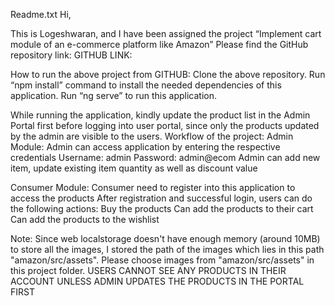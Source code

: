 Readme.txt
Hi,

This is Logeshwaran, and I have been assigned the project “Implement cart module of an e-commerce platform like Amazon”
Please find the GitHub repository link:
GITHUB LINK:

How to run the above project from GITHUB:
Clone the above repository.
Run “npm install” command to install the needed dependencies of this application.
Run “ng serve” to run this application.
	
While running the application, kindly update the product list in the Admin Portal first before logging into user portal, since only the products updated by the admin are visible to the users. 
Workflow of the project:
Admin Module:
Admin can access application by entering the respective credentials
Username: admin
Password: admin@ecom
Admin can add new item, update existing item quantity as well as discount value

Consumer Module: 
Consumer need to register into this application to access the products
After registration and successful login, users can do the following actions:
Buy the products
Can add the products to their cart
Can add the products to the wishlist

Note:
	Since web localstorage doesn't have enough memory (around 10MB) to store all the images, I stored the path of the images which lies in this path "amazon/src/assets".  Please choose images from "amazon/src/assets" in this project folder.
	 USERS CANNOT SEE ANY PRODUCTS IN THEIR ACCOUNT UNLESS ADMIN UPDATES THE PRODUCTS IN THE PORTAL FIRST
	


